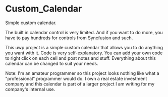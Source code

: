 # Custom_Calendar
Simple custom calendar.

The built in calendar control is very limited.  And if you want to do more, you have to pay hundreds for controls from Syncfusion and such.  

This uwp project is a simple custom calendar that allows you to do anything you want with it.  Code is very self-explanatory.  You can add your own code to right click on each cell and post notes and stuff.  Everything about this calendar can be changed to suit your needs.

Note: I'm an amateur programmer so this project looks nothing like what a "professional" programmer would do.  I own a real estate investment company and this calendar is part of a larger project I am writing for my company's internal use.
